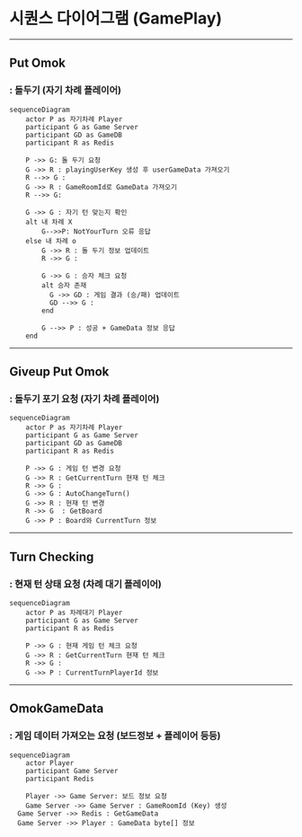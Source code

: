 # 시퀀스 다이어그램 (GamePlay)
------------------------------
## Put Omok
### : 돌두기 (자기 차례 플레이어)
```mermaid
sequenceDiagram
	actor P as 자기차례 Player
	participant G as Game Server
	participant GD as GameDB
  	participant R as Redis

	P ->> G: 돌 두기 요청
	G ->> R : playingUserKey 생성 후 userGameData 가져오기
	R -->> G :  
  	G ->> R : GameRoomId로 GameData 가져오기
  	R -->> G: 

	G ->> G : 자기 턴 맞는지 확인
	alt 내 차례 X
		G-->>P: NotYourTurn 오류 응답
	else 내 차례 o
		G ->> R : 돌 두기 정보 업데이트
		R ->> G :  
	
		G ->> G : 승자 체크 요청
		alt 승자 존재
		  G ->> GD : 게임 결과 (승/패) 업데이트
		  GD -->> G :   
		end
	
	  	G -->> P : 성공 + GameData 정보 응답
	end
```

------------------------------

## Giveup Put Omok 
### : 돌두기 포기 요청 (자기 차례 플레이어)
```mermaid
sequenceDiagram
	actor P as 자기차례 Player
	participant G as Game Server
	participant GD as GameDB
  	participant R as Redis

	P ->> G : 게임 턴 변경 요청
	G ->> R : GetCurrentTurn 현재 턴 체크
  	R ->> G : 
	G ->> G : AutoChangeTurn()
	G ->> R : 현재 턴 변경
	R ->> G  : GetBoard
	G ->> P : Board와 CurrentTurn 정보

```



------------------------------

## Turn Checking 
### : 현재 턴 상태 요청 (차례 대기 플레이어)

```mermaid
sequenceDiagram
	actor P as 차례대기 Player
	participant G as Game Server
  	participant R as Redis

	P ->> G : 현재 게임 턴 체크 요청
	G ->> R : GetCurrentTurn 현재 턴 체크
  	R ->> G : 
  	G ->> P : CurrentTurnPlayerId 정보

```


------------------------------


## OmokGameData 
### : 게임 데이터 가져오는 요청 (보드정보 + 플레이어 등등)

```mermaid
sequenceDiagram
	actor Player
	participant Game Server
  	participant Redis

	Player ->> Game Server: 보드 정보 요청
	Game Server ->> Game Server : GameRoomId (Key) 생성
  Game Server ->> Redis : GetGameData
  Game Server ->> Player : GameData byte[] 정보

```


